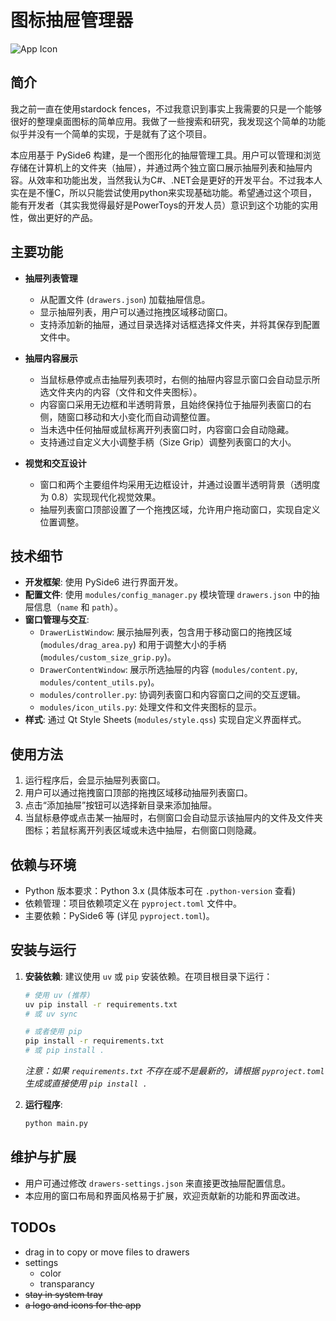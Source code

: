 # 图标抽屉管理器
![App Icon](https://…/3DTest.png)
## 简介

我之前一直在使用stardock fences，不过我意识到事实上我需要的只是一个能够很好的整理桌面图标的简单应用。我做了一些搜索和研究，我发现这个简单的功能似乎并没有一个简单的实现，于是就有了这个项目。

本应用基于 PySide6 构建，是一个图形化的抽屉管理工具。用户可以管理和浏览存储在计算机上的文件夹（抽屉），并通过两个独立窗口展示抽屉列表和抽屉内容。从效率和功能出发，当然我认为C#、.NET会是更好的开发平台。不过我本人实在是不懂C，所以只能尝试使用python来实现基础功能。希望通过这个项目，能有开发者（其实我觉得最好是PowerToys的开发人员）意识到这个功能的实用性，做出更好的产品。

## 主要功能
- **抽屉列表管理**
  - 从配置文件 (`drawers.json`) 加载抽屉信息。
  - 显示抽屉列表，用户可以通过拖拽区域移动窗口。
  - 支持添加新的抽屉，通过目录选择对话框选择文件夹，并将其保存到配置文件中。
  
- **抽屉内容展示**
  - 当鼠标悬停或点击抽屉列表项时，右侧的抽屉内容显示窗口会自动显示所选文件夹内的内容（文件和文件夹图标）。
  - 内容窗口采用无边框和半透明背景，且始终保持位于抽屉列表窗口的右侧，随窗口移动和大小变化而自动调整位置。
  - 当未选中任何抽屉或鼠标离开列表窗口时，内容窗口会自动隐藏。
  - 支持通过自定义大小调整手柄（Size Grip）调整列表窗口的大小。

- **视觉和交互设计**
  - 窗口和两个主要组件均采用无边框设计，并通过设置半透明背景（透明度为 0.8）实现现代化视觉效果。
  - 抽屉列表窗口顶部设置了一个拖拽区域，允许用户拖动窗口，实现自定义位置调整。

## 技术细节
- **开发框架**: 使用 PySide6 进行界面开发。
- **配置文件**: 使用 `modules/config_manager.py` 模块管理 `drawers.json` 中的抽屉信息（`name` 和 `path`）。
- **窗口管理与交互**: 
  - `DrawerListWindow`: 展示抽屉列表，包含用于移动窗口的拖拽区域 (`modules/drag_area.py`) 和用于调整大小的手柄 (`modules/custom_size_grip.py`)。
  - `DrawerContentWindow`: 展示所选抽屉的内容 (`modules/content.py`, `modules/content_utils.py`)。
  - `modules/controller.py`: 协调列表窗口和内容窗口之间的交互逻辑。
  - `modules/icon_utils.py`: 处理文件和文件夹图标的显示。
- **样式**: 通过 Qt Style Sheets (`modules/style.qss`) 实现自定义界面样式。

## 使用方法
1. 运行程序后，会显示抽屉列表窗口。
2. 用户可以通过拖拽窗口顶部的拖拽区域移动抽屉列表窗口。
3. 点击“添加抽屉”按钮可以选择新目录来添加抽屉。
4. 当鼠标悬停或点击某一抽屉时，右侧窗口会自动显示该抽屉内的文件及文件夹图标；若鼠标离开列表区域或未选中抽屉，右侧窗口则隐藏。

## 依赖与环境
- Python 版本要求：Python 3.x (具体版本可在 `.python-version` 查看)
- 依赖管理：项目依赖项定义在 `pyproject.toml` 文件中。
- 主要依赖：PySide6 等 (详见 `pyproject.toml`)。

## 安装与运行
1.  **安装依赖**: 建议使用 `uv` 或 `pip` 安装依赖。在项目根目录下运行：
    ```bash
    # 使用 uv (推荐)
    uv pip install -r requirements.txt 
    # 或 uv sync

    # 或者使用 pip
    pip install -r requirements.txt
    # 或 pip install . 
    ```
    *注意：如果 `requirements.txt` 不存在或不是最新的，请根据 `pyproject.toml` 生成或直接使用 `pip install .`*

2.  **运行程序**:
    ```bash
    python main.py
    ```

## 维护与扩展
- 用户可通过修改 `drawers-settings.json` 来直接更改抽屉配置信息。
- 本应用的窗口布局和界面风格易于扩展，欢迎贡献新的功能和界面改进。


## TODOs
- drag in to copy or move files to drawers
- settings
  - color
  - transparancy
- ~~stay in system tray~~
- ~~a logo and icons for the app~~
  